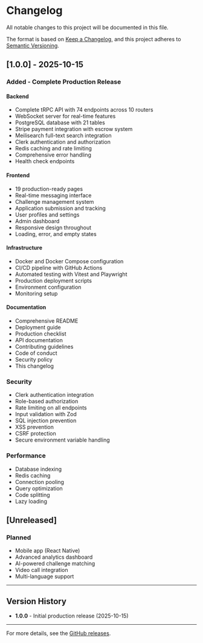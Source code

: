 # Changelog

All notable changes to this project will be documented in this file.

The format is based on [Keep a Changelog](https://keepachangelog.com/en/1.0.0/),
and this project adheres to [Semantic Versioning](https://semver.org/spec/v2.0.0.html).

## [1.0.0] - 2025-10-15

### Added - Complete Production Release

#### Backend
- Complete tRPC API with 74 endpoints across 10 routers
- WebSocket server for real-time features
- PostgreSQL database with 21 tables
- Stripe payment integration with escrow system
- Meilisearch full-text search integration
- Clerk authentication and authorization
- Redis caching and rate limiting
- Comprehensive error handling
- Health check endpoints

#### Frontend
- 19 production-ready pages
- Real-time messaging interface
- Challenge management system
- Application submission and tracking
- User profiles and settings
- Admin dashboard
- Responsive design throughout
- Loading, error, and empty states

#### Infrastructure
- Docker and Docker Compose configuration
- CI/CD pipeline with GitHub Actions
- Automated testing with Vitest and Playwright
- Production deployment scripts
- Environment configuration
- Monitoring setup

#### Documentation
- Comprehensive README
- Deployment guide
- Production checklist
- API documentation
- Contributing guidelines
- Code of conduct
- Security policy
- This changelog

### Security
- Clerk authentication integration
- Role-based authorization
- Rate limiting on all endpoints
- Input validation with Zod
- SQL injection prevention
- XSS prevention
- CSRF protection
- Secure environment variable handling

### Performance
- Database indexing
- Redis caching
- Connection pooling
- Query optimization
- Code splitting
- Lazy loading

## [Unreleased]

### Planned
- Mobile app (React Native)
- Advanced analytics dashboard
- AI-powered challenge matching
- Video call integration
- Multi-language support

---

## Version History

- **1.0.0** - Initial production release (2025-10-15)

---

For more details, see the [GitHub releases](https://github.com/TrillionUnicorn/OpenChance/releases).

